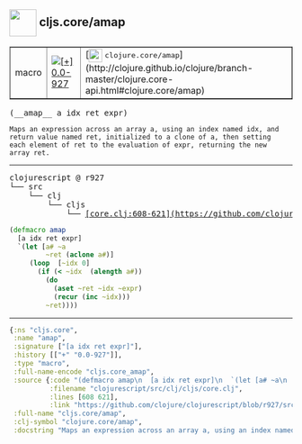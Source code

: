 ## <img width="48px" valign="middle" src="http://i.imgur.com/Hi20huC.png"> cljs.core/amap

 <table border="1">
<tr>
<td>macro</td>
<td><a href="https://github.com/cljsinfo/api-refs/tree/0.0-927"><img valign="middle" alt="[+] 0.0-927" src="https://img.shields.io/badge/+-0.0--927-lightgrey.svg"></a> </td>
<td>
[<img height="24px" valign="middle" src="http://i.imgur.com/1GjPKvB.png"> <samp>clojure.core/amap</samp>](http://clojure.github.io/clojure/branch-master/clojure.core-api.html#clojure.core/amap)
</td>
</tr>
</table>

 <samp>
(__amap__ a idx ret expr)<br>
</samp>

```
Maps an expression across an array a, using an index named idx, and
return value named ret, initialized to a clone of a, then setting 
each element of ret to the evaluation of expr, returning the new 
array ret.
```

---

 <pre>
clojurescript @ r927
└── src
    └── clj
        └── cljs
            └── <ins>[core.clj:608-621](https://github.com/clojure/clojurescript/blob/r927/src/clj/cljs/core.clj#L608-L621)</ins>
</pre>

```clj
(defmacro amap
  [a idx ret expr]
  `(let [a# ~a
         ~ret (aclone a#)]
     (loop  [~idx 0]
       (if (< ~idx  (alength a#))
         (do
           (aset ~ret ~idx ~expr)
           (recur (inc ~idx)))
         ~ret))))
```


---

```clj
{:ns "cljs.core",
 :name "amap",
 :signature ["[a idx ret expr]"],
 :history [["+" "0.0-927"]],
 :type "macro",
 :full-name-encode "cljs.core_amap",
 :source {:code "(defmacro amap\n  [a idx ret expr]\n  `(let [a# ~a\n         ~ret (aclone a#)]\n     (loop  [~idx 0]\n       (if (< ~idx  (alength a#))\n         (do\n           (aset ~ret ~idx ~expr)\n           (recur (inc ~idx)))\n         ~ret))))",
          :filename "clojurescript/src/clj/cljs/core.clj",
          :lines [608 621],
          :link "https://github.com/clojure/clojurescript/blob/r927/src/clj/cljs/core.clj#L608-L621"},
 :full-name "cljs.core/amap",
 :clj-symbol "clojure.core/amap",
 :docstring "Maps an expression across an array a, using an index named idx, and\nreturn value named ret, initialized to a clone of a, then setting \neach element of ret to the evaluation of expr, returning the new \narray ret."}

```
